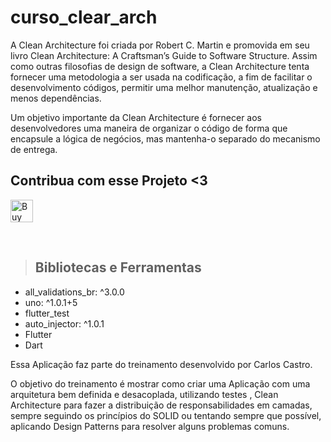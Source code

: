 # curso_clear_arch

A Clean Architecture foi criada por Robert C. Martin e promovida em seu livro Clean Architecture: A Craftsman’s Guide to Software Structure. Assim como outras filosofias de design de software, a Clean Architecture tenta fornecer uma metodologia a ser usada na codificação, a fim de facilitar o desenvolvimento códigos, permitir uma melhor manutenção, atualização e menos dependências.

Um objetivo importante da Clean Architecture é fornecer aos desenvolvedores uma maneira de organizar o código de forma que encapsule a lógica de negócios, mas mantenha-o separado do mecanismo de entrega.

## Contribua com esse Projeto <3
<a href='https://github.com/CriandoGames/curso-de-clean-Architecture/fork' target='_blank'><img height='36' style='border:0px;height:36px;' src='https://miro.medium.com/max/720/0*iU9Ks05_GTtGh6zV.webp' border='0' alt='Buy Me a Coffee at ko-fi.com' /></a>

<br />

> ## Bibliotecas e Ferramentas

* all_validations_br: ^3.0.0
* uno: ^1.0.1+5
* flutter_test
* auto_injector: ^1.0.1
* Flutter
* Dart


Essa Aplicação faz parte do treinamento desenvolvido por Carlos Castro.

O objetivo do treinamento é mostrar como criar uma Aplicação com uma arquitetura bem definida e desacoplada, utilizando  testes , Clean Architecture para fazer a distribuição de responsabilidades em camadas, sempre seguindo os princípios do SOLID ou tentando sempre que possível, aplicando Design Patterns para resolver alguns problemas comuns.
<br /><br />
